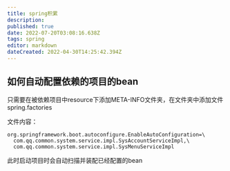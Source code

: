 ```yaml
---
title: spring积累
description: 
published: true
date: 2022-07-20T03:08:16.638Z
tags: spring
editor: markdown
dateCreated: 2022-04-30T14:25:42.394Z
---
```


## 如何自动配置依赖的项目的bean

只需要在被依赖项目中resource下添加META-INFO文件夹，在文件夹中添加文件spring.factories

文件内容：

```plaintext
org.springframework.boot.autoconfigure.EnableAutoConfiguration=\
  com.qq.common.system.service.impl.SysAccountServiceImpl,\
  com.qq.common.system.service.impl.SysMenuServiceImpl
```

此时启动项目时会自动扫描并装配已经配置的bean